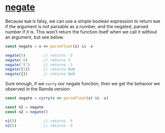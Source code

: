 # [negate](./README.md)

Because `NaN` is falsy, we can use a simple boolean expression to return `NaN` if the argument is not parsable as a number, and the negated, parsed number if it is. This won't return the function itself when we call it without an argument, but see below.

```js
const negate = x => parseFloat(x) && -x

negate(5)        // returns -5
negate(-5)       // returns 5
negate('5')      // returns -5
negate([5])      // returns NaN
negate({})       // returns NaN
```

Sure enough, if we `curry` our negate function, then we get the behavior we observed in the Ramda version:

```js
const negate = curry(x => parseFloat(x) && -x)

const n1 = negate
const n2 = negate()

n1(5)            // returns -5
n2(5)            // returns -5
```

